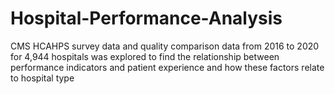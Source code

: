 # Hospital-Performance-Analysis
CMS HCAHPS survey data and quality comparison data from 2016 to 2020 for 4,944 hospitals was explored to find the relationship between performance indicators and patient experience and how these factors relate to hospital type
